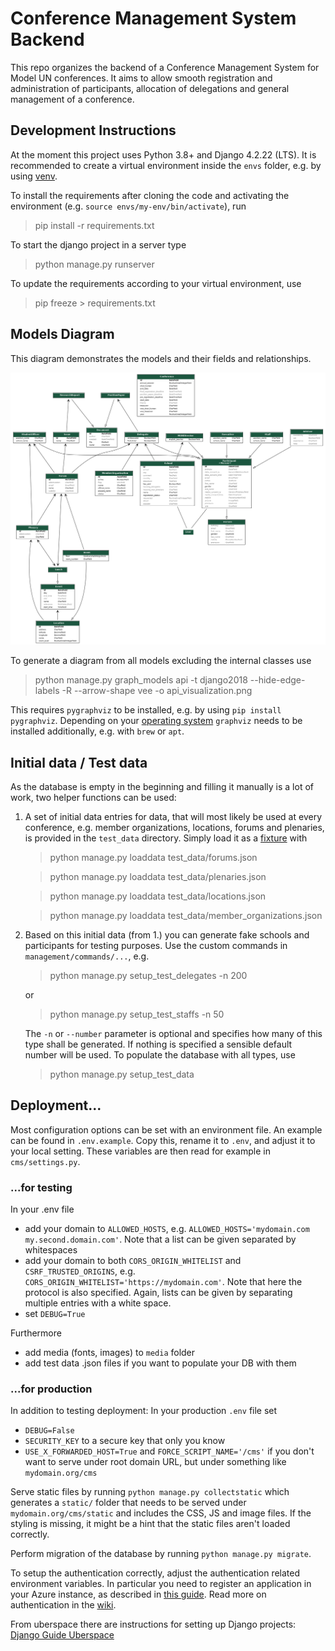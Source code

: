 # Conference Management System Backend

This repo organizes the backend of a Conference Management System for Model UN conferences. It aims to allow smooth registration and administration of participants, allocation of delegations and general management of a conference.

## Development Instructions

At the moment this project uses Python 3.8+ and Django 4.2.22 (LTS). It is recommended to create a virtual environment inside the `envs` folder, e.g. by using [venv](https://docs.python.org/3/tutorial/venv.html).

To install the requirements after cloning the code and activating the environment (e.g. `source envs/my-env/bin/activate`), run

> pip install -r requirements.txt

To start the django project in a server type

> python manage.py runserver

To update the requirements according to your virtual environment, use

> pip freeze > requirements.txt

## Models Diagram

This diagram demonstrates the models and their fields and relationships.

![Models Diagram Image](api_visualization.png)

To generate a diagram from all models excluding the internal classes use

> python manage.py graph_models api -t django2018 --hide-edge-labels -R --arrow-shape vee -o api_visualization.png

This requires `pygraphviz` to be installed, e.g. by using `pip install pygraphviz`. Depending on your [operating system](https://pygraphviz.github.io/documentation/stable/install.html) `graphviz` needs to be installed additionally, e.g. with `brew` or `apt`.

## Initial data / Test data

As the database is empty in the beginning and filling it manually is a lot of work, two helper functions can be used:

1. A set of initial data entries for data, that will most likely be used at every conference, e.g. member organizations, locations, forums and plenaries, is provided in the `test_data` directory. Simply load it as a [fixture](https://docs.djangoproject.com/en/4.0/howto/initial-data/#providing-initial-data-with-migrations) with

   > python manage.py loaddata test_data/forums.json

   > python manage.py loaddata test_data/plenaries.json

   > python manage.py loaddata test_data/locations.json

   > python manage.py loaddata test_data/member_organizations.json

2. Based on this initial data (from 1.) you can generate fake schools and participants for testing purposes. Use the custom commands in `management/commands/...`, e.g.

   > python manage.py setup_test_delegates -n 200

   or

   > python manage.py setup_test_staffs -n 50

   The `-n` or `--number` parameter is optional and specifies how many of this type shall be generated. If nothing is specified a sensible default number will be used. To populate the database with all types, use

   > python manage.py setup_test_data

## Deployment...

Most configuration options can be set with an environment file. An example can be found in `.env.example`. Copy this, rename it to `.env`, and adjust it to your local setting. These variables are then read for example in `cms/settings.py`.

### ...for testing

In your .env file

- add your domain to `ALLOWED_HOSTS`, e.g. `ALLOWED_HOSTS='mydomain.com my.second.domain.com'`. Note that a list can be given separated by whitespaces
- add your domain to both `CORS_ORIGIN_WHITELIST` and `CSRF_TRUSTED_ORIGINS`, e.g. `CORS_ORIGIN_WHITELIST='https://mydomain.com'`. Note that here the protocol is also specified. Again, lists can be given by separating multiple entries with a white space.
- set `DEBUG=True`

Furthermore

- add media (fonts, images) to `media` folder
- add test data .json files if you want to populate your DB with them

### ...for production

In addition to testing deployment: In your production `.env` file set

- `DEBUG=False`
- `SECURITY_KEY` to a secure key that only you know
- `USE_X_FORWARDED_HOST=True` and `FORCE_SCRIPT_NAME='/cms'` if you don't want to serve under root domain URL, but under something like `mydomain.org/cms`

Serve static files by running `python manage.py collectstatic` which generates a `static/` folder that needs to be served under `mydomain.org/cms/static` and includes the CSS, JS and image files. If the styling is missing, it might be a hint that the static files aren't loaded correctly.

Perform migration of the database by running `python manage.py migrate`.

To setup the authentication correctly, adjust the authentication related environment variables. In particular you need to register an application in your Azure instance, as described in [this guide](https://medium.com/@kuntumallashivani/a-guide-to-msal-3-0-authentication-in-vue-3-8c364cc26f53). Read more on authentication in the [wiki](https://github.com/model-united-nations-of-luebeck/CMS-backend/wiki/Conference-Management-System-backend-wiki).

From uberspace there are instructions for setting up Django projects: [Django Guide Uberspace](https://lab.uberspace.de/guide_django/)
